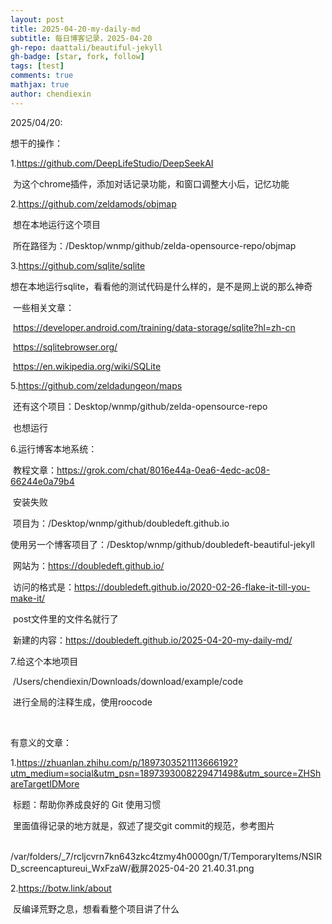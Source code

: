 ```yaml
---
layout: post
title: 2025-04-20-my-daily-md
subtitle: 每日博客记录，2025-04-20
gh-repo: daattali/beautiful-jekyll
gh-badge: [star, fork, follow]
tags: [test]
comments: true
mathjax: true
author: chendiexin
---
```

2025/04/20:

想干的操作：

  1.https://github.com/DeepLifeStudio/DeepSeekAI

​    为这个chrome插件，添加对话记录功能，和窗口调整大小后，记忆功能

  2.https://github.com/zeldamods/objmap

​    想在本地运行这个项目

​    所在路径为：/Desktop/wnmp/github/zelda-opensource-repo/objmap

  3.https://github.com/sqlite/sqlite

​    想在本地运行sqlite，看看他的测试代码是什么样的，是不是网上说的那么神奇

​    一些相关文章：

​      https://developer.android.com/training/data-storage/sqlite?hl=zh-cn

​      https://sqlitebrowser.org/

​      https://en.wikipedia.org/wiki/SQLite

  5.https://github.com/zeldadungeon/maps

​    还有这个项目：Desktop/wnmp/github/zelda-opensource-repo

​    也想运行

  6.运行博客本地系统：

​    教程文章：https://grok.com/chat/8016e44a-0ea6-4edc-ac08-66244e0a79b4

​    安装失败

​    项目为：/Desktop/wnmp/github/doubledeft.github.io

​	使用另一个博客项目了：/Desktop/wnmp/github/doubledeft-beautiful-jekyll

​	网站为：https://doubledeft.github.io/

​	访问的格式是：https://doubledeft.github.io/2020-02-26-flake-it-till-you-make-it/

​	post文件里的文件名就行了

​	新建的内容：https://doubledeft.github.io/2025-04-20-my-daily-md/

  7.给这个本地项目

​    /Users/chendiexin/Downloads/download/example/code

​    进行全局的注释生成，使用roocode

​     

有意义的文章：

  1.https://zhuanlan.zhihu.com/p/1897303521113666192?utm_medium=social&utm_psn=1897393008229471498&utm_source=ZHShareTargetIDMore

​    标题：帮助你养成良好的 Git 使用习惯

​    里面值得记录的地方就是，叙述了提交git commit的规范，参考图片

​    /var/folders/_7/rcljcvrn7kn643zkc4tzmy4h0000gn/T/TemporaryItems/NSIRD_screencaptureui_WxFzaW/截屏2025-04-20 21.40.31.png

  2.https://botw.link/about

​    反编译荒野之息，想看看整个项目讲了什么